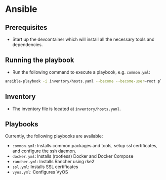 # Ansible

## Prerequisites

- Start up the devcontainer which will install all the necessary tools and dependencies.

## Running the playbook

- Run the following command to execute a playbook, e.g. `common.yml`:

```bash
ansible-playbook -i inventory/hosts.yaml --become --become-user=root playbooks/common.yml
```

## Inventory

- The inventory file is located at `inventory/hosts.yaml`.

## Playbooks

Currently, the following playbooks are available:

- `common.yml`: Installs common packages and tools, setup ssl certificates, and configure the ssh daemon.
- `docker.yml`: Installs (rootless) Docker and Docker Compose
- `rancher.yml`: Installs Rancher using rke2
- `ssl.yml`: Installs SSL certificates
- `vyos.yml`: Configures VyOS
